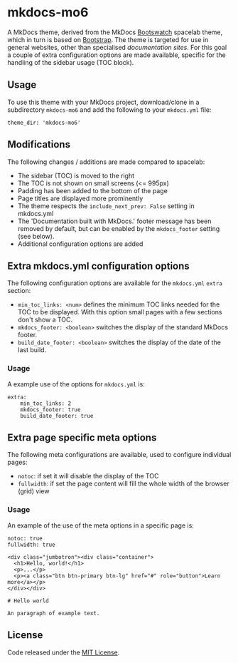 # mkdocs-mo6

A MkDocs theme, derived from the MkDocs [Bootswatch](https://bootswatch.com/) spacelab theme, which in turn is based on [Bootstrap](http://getbootstrap.com/).
The theme is targeted for use in general websites, other than specialised *documentation sites*.
For this goal a couple of extra configuration options are made available, specific for the handling of the sidebar usage (TOC block).

## Usage

To use this theme with your MkDocs project, download/clone in a subdirectory `mkdocs-mo6` and add the following to your `mkdocs.yml` file:

	theme_dir: 'mkdocs-mo6'

## Modifications

The following changes / additions are made compared to spacelab:

- The sidebar (TOC) is moved to the right
- The TOC is not shown on small screens (<= 995px)
- Padding has been added to the bottom of the page
- Page titles are displayed more prominently
- The theme respects the `include_next_prev: False` setting in mkdocs.yml
- The 'Documentation built with MkDocs.' footer message has been removed by default, but can be enabled by the `mkdocs_footer` setting (see below).
- Additional configuration options are added

## Extra mkdocs.yml configuration options

The following configuration options are available for the `mkdocs.yml` `extra` section:

- `min_toc_links: <num>` defines the minimum TOC links needed for the TOC to be displayed. With this option small pages with a few sections don't show a TOC.
- `mkdocs_footer: <boolean>` switches the display of the standard MkDocs footer.
- `build_date_footer: <boolean>` switches the display of the date of the last build.

### Usage

A example use of the options for `mkdocs.yml` is:

```
extra:
    min_toc_links: 2
    mkdocs_footer: true
    build_date_footer: true
```

## Extra page specific meta options

The following meta configurations are available, used to configure individual pages:

- `notoc`: if set it will disable the display of the TOC
- `fullwidth`: if set the page content will fill the whole width of the browser (grid) view

### Usage

An example of the use of the meta options in a specific page is:

```
notoc: true
fullwidth: true

<div class="jumbotron"><div class="container">
  <h1>Hello, world!</h1>
  <p>...</p>
  <p><a class="btn btn-primary btn-lg" href="#" role="button">Learn more</a></p>
</div></div>

# Hello world

An paragraph of example text.
```

## License

Code released under the [MIT License](https://github.com/mo6/mkdocs-mo6/blob/master/LICENSE).
